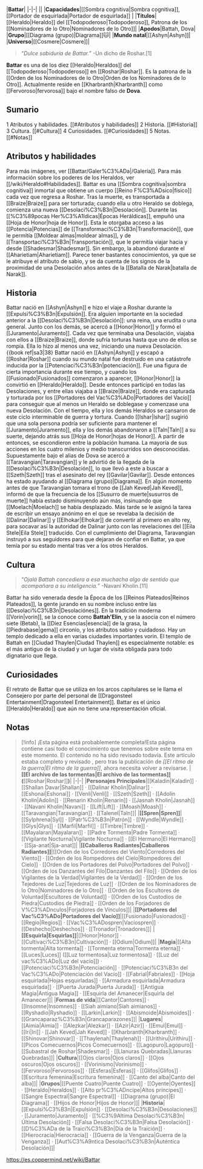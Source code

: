 

|**Battar**|
|-|-|
||
|**Capacidades**|[[Sombra cognitiva\|Sombra cognitiva]], [[Portador de esquirlada\|Portador de esquirlada]] |
|**Títulos**|[[Heraldo\|Heraldo]] del [[Todopoderoso\|Todopoderoso]], Patrona de los [[Nominadores de lo Otro\|Nominadores de lo Otro]]|
|**Apodos**|Battah, Dova|
|**Grupo**|[[Diagrama (grupo)\|Diagrama]]🐱︎|
|**Mundo natal**|[[Ashyn\|Ashyn]]|
|**Universo**|[[Cosmere\|Cosmere]]|

>“*Dulce sabiduría de Battar.*”
\-Un dicho de Roshar.[1]


**Battar** es una de los diez [[Heraldo\|Heraldos]] del [[Todopoderoso\|Todopoderoso]] en [[Roshar\|Roshar]]. Es la patrona de la [[Orden de los Nominadores de lo Otro\|Orden de los Nominadores de lo Otro]]. Actualmente reside en [[Kharbranth\|Kharbranth]] como [[Fervoroso\|fervorosa]] bajo el nombre falso de **Dova**.

## Sumario

1 Atributos y habilidades. [[#Atributos y habilidades]] 
2 Historia. [[#Historia]] 
3 Cultura. [[#Cultura]] 
4 Curiosidades. [[#Curiosidades]] 
5 Notas. [[#Notas]] 


## Atributos y habilidades
 
Para más imágenes, ver [[Battar/Galer%C3%ADa\|/Galería]].
Para más información sobre los poderes de los Heraldos, ver [[/wiki/Heraldo#Habilidades]].
Battar es una [[Sombra cognitiva\|sombra cognitiva]] inmortal que obtiene un cuerpo [[Reino F%C3%ADsico\|físico]] cada vez que regresa a Roshar. Tras la muerte, es transportada a [[Braize\|Braize]] para ser torturada; cuando ella u otro Heraldo se doblega, comienza una nueva [[Desolaci%C3%B3n\|Desolación]].
Durante las [[%C3%89pocas Her%C3%A1ldicas\|Épocas Heráldicas]], empuñó una [[Hoja de Honor\|hoja de Honor]]. Esta le otorgaba acceso a las [[Potencia\|Potencias]] de [[Transformaci%C3%B3n\|Transformación]], que le permitía [[Moldear almas\|moldear almas]], y de [[Transportaci%C3%B3n\|Transportación]], que le permitía viajar hacia y desde [[Shadesmar\|Shadesmar]]. Sin embargo, la abandonó durante el [[Aharietiam\|Aharietiam]].
Parece tener bastantes conocimientos, ya que se le atribuye el atributo de sabio, y se da cuenta de los signos de la proximidad de una Desolación años antes de la [[Batalla de Narak\|batalla de Narak]].

## Historia
 
Battar nació en [[Ashyn\|Ashyn]] e hizo el viaje a Roshar durante la [[Expulsi%C3%B3n\|Expulsión]]. Era alguien importante en la sociedad anterior a la [[Desolaci%C3%B3n\|Desolación]]: una reina, una erudita o una general. Junto con los demás, se acercó a [[Honor\|Honor]] y formó el [[Juramento\|Juramento]]. Cada vez que terminaba una Desolación, viajaba con ellos a [[Braize\|Braize]], donde sufría torturas hasta que uno de ellos se rompía. Ella lo hizo al menos una vez, iniciando una nueva Desolación.{{book ref|sa3|38}
Battar nació en [[Ashyn\|Ashyn]] y escapó a [[Roshar\|Roshar]] cuando su mundo natal fue destruido en una catástrofe inducida por la [[Potenciaci%C3%B3n\|potenciación]]. Fue una figura de cierta importancia durante ese tiempo, y cuando los [[Fusionado\|Fusionados]] comenzaron a aparecer, [[Honor\|Honor]] la convirtió en [[Heraldo\|Heraldo]]. Desde entonces participó en todas las Desolaciones, y entre ellas viajaba a [[Braize\|Braize]], donde era capturada y torturada por los [[Portadores del Vac%C3%ADo\|Portadores del Vacío]] para conseguir que al menos un Heraldo se doblegase y comenzase una nueva Desolación.
Con el tiempo, ella y los demás Heraldos se cansaron de este ciclo interminable de guerra y tortura. Cuando [[Ishar\|Ishar]] sugirió que una sola persona podría ser suficiente para mantener el [[Juramento\|Juramento]], ella y los demás abandonaron a [[Taln\|Taln]] a su suerte, dejando atrás sus [[Hoja de Honor\|hojas de Honor]]. A partir de entonces, se escondieron entre la población humana. La mayoría de sus acciones en los cuatro milenios y medio transcurridos son desconocidas.
Supuestamente bajo el alias de Dova se acercó a [[Taravangian\|Taravangian]] y le advirtió de la llegada de la [[Desolaci%C3%B3n\|Desolación]], lo que llevó a este a buscar a [[Szeth\|Szeth]] tras el asesinato del rey [[Gavilar\|Gavilar]]. Desde entonces ha estado ayudando al [[Diagrama (grupo)\|Diagrama]]. En algún momento antes de que Taravangian tomara el trono de [[Jah Keved\|Jah Keved]], informó de que la frecuencia de los [[Susurro de muerte\|susurros de muerte]] había estado disminuyendo aún más, insinuando que [[Moelach\|Moelach]] se había desplazado. Más tarde se le asignó la tarea de escribir un ensayo anónimo en el que se revelaba la decisión de [[Dalinar\|Dalinar]] y [[Elhokar\|Elhokar]] de convertir al primero en alto rey, para socavar así la autoridad de Dalinar junto con las revelaciones del [[Eila Stele\|Eila Stele]] traducido. Con el cumplimiento del Diagrama, Taravangian instruyó a sus seguidores para que dejaran de confiar en Battar, ya que temía por su estado mental tras ver a los otros Heraldos.

## Cultura
 
>“*Ojalá Battah concediera a esa muchacha algo de sentido que acompañara a su inteligencia.*”
\-Navani Kholin.[11]


Battar ha sido venerada desde la Época de los [[Reinos Plateados\|Reinos Plateados]], la gente jurando en su nombre incluso entre las [[Desolaci%C3%B3n\|Desolaciónes]]. En la tradición moderna [[Vorin\|vorin]], se la conoce como **Battah'Elin**, y se la asocia con el número siete (Betab), la [[Diez Esencias\|esencia]] de la grasa, la [[Piedrabase\|gema]] circonio, y los atributos sabio y cuidadoso.
Hay un templo dedicado a ella en varias ciudades importantes vorin. El templo de Battah en [[Ciudad Thaylen\|Ciudad Thaylen]] es especialmente notable: es el más antiguo de la ciudad y un lugar de visita obligada para todo dignatario que llega.

## Curiosidades
El retrato de Battar que se utiliza en los arcos capitulares se le llama el Consejero por parte del personal de [[Dragonsteel Entertainment\|Dragonsteel Entertainment]].
Battar es el único [[Heraldo\|Heraldo]] que aún no tiene una representación oficial.
## Notas

> [!info] ¡Esta página está probablemente completa!Esta página contiene casi todo el conocimiento que tenemos sobre este tema en este momento.
El contenido no ha sido revisado todavía.
Este artículo estaba completo y revisado , pero tras la publicación de *[[El ritmo de la guerra\|El ritmo de la guerra]]*, ahora necesita volver a revisarse.
|**[[El archivo de las tormentas\|El archivo de las tormentas]] (**[[Roshar\|Roshar]]**)**|
|-|-|
|**Personajes Principales**|[[Kaladin\|Kaladin]] · [[Shallan Davar\|Shallan]] · [[Dalinar Kholin\|Dalinar]] · [[Eshonai\|Eshonai]] · [[Venli\|Venli]] · [[Szeth\|Szeth]] · [[Adolin Kholin\|Adolin]] · [[Renarin Kholin\|Renarin]] · [[Jasnah Kholin\|Jasnah]] · [[Navani Kholin\|Navani]] · [[Lift\|Lift]] · [[Moash\|Moash]] · [[Taravangian\|Taravangian]] · [[Talenel\|Taln]]|
|**[[Spren\|Spren]]**|[[Sylphrena\|Syl]] · [[Patr%C3%B3n\|Patrón]] · [[Wyndle\|Wyndle]] · [[Glys\|Glys]] · [[Marfil\|Marfil]] · [[Timbre\|Timbre]] · [[Mayalaran\|Mayalaran]] · [[Padre Tormenta\|Padre Tormenta]] · [[Vigilante Nocturna\|Vigilante Nocturna]] · [[El Hermano\|El Hermano]] · [[Sja-anat\|Sja-anat]]|
|**[[Caballeros Radiantes\|Caballeros Radiantes]]**|[[Orden de los Corredores del Viento\|Corredores del Viento]] · [[Orden de los Rompedores del Cielo\|Rompedores del Cielo]] · [[Orden de los Portadores del Polvo\|Portadores del Polvo]] · [[Orden de los Danzantes del Filo\|Danzantes del Filo]] · [[Orden de los Vigilantes de la Verdad\|Vigilantes de la Verdad]] · [[Orden de los Tejedores de Luz\|Tejedores de Luz]] · [[Orden de los Nominadores de lo Otro\|Nominadores de lo Otro]] · [[Orden de los Escultores de Voluntad\|Escultores de Voluntad]] · [[Orden de los Custodios de Piedra\|Custodios de Piedra]] · [[Orden de los Forjadores de V%C3%ADnculos\|Forjadores de Vínculos]]|
|**[[Portadores del Vac%C3%ADo\|Portadores del Vacío]]**|[[Fusionado\|Fusionados]] · [[Regio\|Regios]] · [[Vac%C3%ADospren\|Vacíospren]] · [[Deshecho\|Deshechos]] · [[Tronador\|Tronadores]]|
|**[[Esquirla\|Esquirlas]]**|[[Honor\|Honor]] · [[Cultivaci%C3%B3n\|Cultivación]] · [[Odium\|Odium]]|
|**Magia**|[[Alta tormenta\|Alta tormenta]] · [[Tormenta eterna\|Tormenta eterna]] · [[Luces\|Luces]] ([[Luz tormentosa\|Luz tormentosa]] · [[Luz del vac%C3%ADo\|Luz del vacío]]) · [[Potenciaci%C3%B3n\|Potenciación]] · [[Potenciaci%C3%B3n del Vac%C3%ADo\|Potenciación del Vacío]] · [[Fabrial\|Fabriales]] · [[Hoja esquirlada\|Hojas esquirladas]] · [[Armadura esquirlada\|Armadura esquirlada]] · [[Puerta Jurada\|Puerta Jurada]] · [[Antigua Magia\|Antigua Magia]] · [[Esquirla del Amanecer\|Esquirla del Amanecer]]|
|**Formas de vida**|[[Cantor\|Cantores]] · [[Insomne\|Insomnes]] · [[Siah aimiano\|Siah aimianos]] · [[Ryshadio\|Ryshadio]] · [[Larkin\|Larkin]] · [[Abismoide\|Abismoides]] · [[Grancaparaz%C3%B3n\|Grancaparazones]]|
|**Lugares**|[[Aimia\|Aimia]] · [[Alezkar\|Alezkar]] · [[Azir\|Azir]] · [[Emul\|Emul]] · [[Iri\|Iri]] · [[Jah Keved\|Jah Keved]] · [[Kharbranth\|Kharbranth]] · [[Shinovar\|Shinovar]] · [[Thaylenah\|Thaylenah]] · [[Urithiru\|Urithiru]] · [[Picos Comecuernos\|Picos Comecuernos]] · [[Lagopuro\|Lagopuro]] · [[Subastral de Roshar\|Shadesmar]] · [[Llanuras Quebradas\|Llanuras Quebradas]]|
|**Cultura**|[[Ojos claros\|Ojos claros]] · [[Ojos oscuros\|Ojos oscuros]] · [[Vorinismo\|Vorinismo]] · [[Fervoroso\|Fervorosos]] · [[Esferas\|Esferas]] · [[Glifos\|Glifos]] · [[Escritura femenina\|Escritura femenina]] · [[Canto del alba\|Canto del alba]]|
|**Grupos**|[[Puente Cuatro\|Puente Cuatro]] · [[Oyente\|Oyentes]] · [[Heraldo\|Heraldos]] · [[Alto pr%C3%ADncipe\|Altos príncipes]] · [[Sangre Espectral\|Sangre Espectral]] · [[Diagrama (grupo)\|El Diagrama]] · [[Hijos de Honor\|Hijos de Honor]]|
|**Historia**|[[Expulsi%C3%B3n\|Expulsión]] · [[Desolaci%C3%B3n\|Desolaciones]] · [[Juramento\|Juramento]] · [[%C3%9Altima Desolaci%C3%B3n\|Última Desolación]] · [[Falsa Desolaci%C3%B3n\|Falsa Desolación]] · [[D%C3%ADa de la Traici%C3%B3n\|Día de la Traición]] · [[Hierocracia\|Hierocracia]] · [[Guerra de la Venganza\|Guerra de la Venganza]] · [[Aut%C3%A9ntica Desolaci%C3%B3n\|Auténtica Desolación]]|



https://es.coppermind.net/wiki/Battar